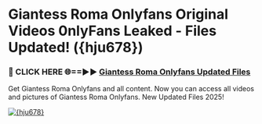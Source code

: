 # Giantess Roma Onlyfans Original Videos 0nlyFans Leaked - Files Updated! ({hju678})

<h3>🔴 CLICK HERE 🌐==►► <a href="https://tinyurl.com/ms9xzufz" rel="nofollow">Giantess Roma Onlyfans Updated Files</a></h3>

Get Giantess Roma Onlyfans and all content. Now you can access all videos and pictures of Giantess Roma Onlyfans. New Updated Files 2025!

[![{hju678}](https://i.imgur.com/PQ7UWWw.gif)](https://tinyurl.com/ms9xzufz)